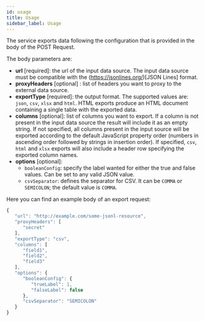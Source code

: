 ```yaml
---
id: usage
title: Usage
sidebar_label: Usage
---
```


<!--
WARNING: this file was automatically generated by Mia-Platform Doc Aggregator.
DO NOT MODIFY IT BY HAND.
Instead, modify the source file and run the aggregator to regenerate this file.
-->

The service exports data following the configuration that is provided in the body of the POST Request.

The body parameters are:
* **url** [required]: the url of the input data source. The input data source must be compatible with the (https://jsonlines.org/)[JSON Lines] format.
* **proxyHeaders** [optional] : list of headers you want to proxy to the external data source.
* **exportType** [required]: the output format. The supported values are: `json`, `csv`, `xlsx` and `html`. HTML exports produce an HTML document containing a single table with the exported data.
* **columns** [optional]: list of columns you want to export. If a column is not present in the input data source the result will include it as an empty string. If not specified, all columns present in the input source will be exported according to the default JavaScript property order (numbers in ascending order followed by strings in insertion order). If specified, `csv`, `html` and `xlsx` exports will also include a header row specifying the exported column names.
* **options** [optional]:
  * `booleanConfig`: specify the label wanted for either the true and false values. Can be set to any valid JSON value.
  * `csvSeparator`: defines the separator for CSV. It can be `COMMA` or `SEMICOLON`; the default value is `COMMA`.

Here you can find an example body of an export request:
```javascript
{
   "url": "http://example.com/some-jsonl-resource",
   "proxyHeaders": [
      "secret"
   ],
   "exportType": "csv",
   "columns": [
      "field1",
      "field2",
      "field3"
   ],
   "options": {
      "booleanConfig": {
         "trueLabel": 1,
         "falseLabel": false
      },
      "csvSeparator": "SEMICOLON"
   }
}
```
